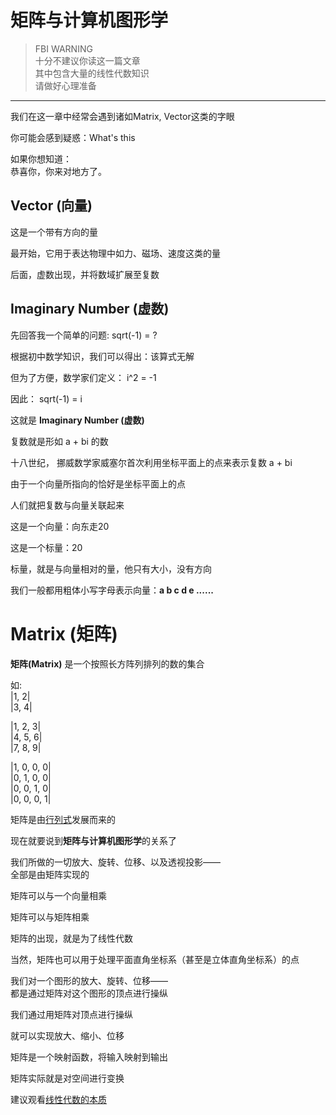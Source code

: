 # 矩阵与计算机图形学

> FBI WARNING  
> 十分不建议你读这一篇文章  
> 其中包含大量的线性代数知识  
> 请做好心理准备  

---

我们在这一章中经常会遇到诸如Matrix, Vector这类的字眼

你可能会感到疑惑：What's this

如果你想知道：  
恭喜你，你来对地方了。

## Vector (向量)

这是一个带有方向的量

最开始，它用于表达物理中如力、磁场、速度这类的量

后面，虚数出现，并将数域扩展至复数

## Imaginary Number (虚数)

先回答我一个简单的问题: sqrt(-1) = ?

根据初中数学知识，我们可以得出：该算式无解

但为了方便，数学家们定义： i^2 = -1

因此： sqrt(-1) = i

这就是 **Imaginary Number (虚数)**

复数就是形如 a + bi 的数

十八世纪， 挪威数学家威塞尔首次利用坐标平面上的点来表示复数 a + bi

由于一个向量所指向的恰好是坐标平面上的点

人们就把复数与向量关联起来

这是一个向量：向东走20

这是一个标量：20

标量，就是与向量相对的量，他只有大小，没有方向

我们一般都用粗体小写字母表示向量：**a b c d e ......**

# Matrix (矩阵)

**矩阵(Matrix)** 是一个按照长方阵列排列的数的集合

如:  
|1, 2|  
|3, 4|

|1, 2, 3|  
|4, 5, 6|  
|7, 8, 9|

|1, 0, 0, 0|  
|0, 1, 0, 0|  
|0, 0, 1, 0|  
|0, 0, 0, 1|

矩阵是由[行列式](https://baike.baidu.com/item/%E8%A1%8C%E5%88%97%E5%BC%8F)发展而来的

现在就要说到**矩阵与计算机图形学**的关系了

我们所做的一切放大、旋转、位移、以及透视投影——  
全部是由矩阵实现的

矩阵可以与一个向量相乘

矩阵可以与矩阵相乘

矩阵的出现，就是为了线性代数

当然，矩阵也可以用于处理平面直角坐标系（甚至是立体直角坐标系）的点

我们对一个图形的放大、旋转、位移——  
都是通过矩阵对这个图形的顶点进行操纵

我们通过用矩阵对顶点进行操纵

就可以实现放大、缩小、位移

矩阵是一个映射函数，将输入映射到输出

矩阵实际就是对空间进行变换

建议观看[线性代数的本质](https://www.bilibili.com/video/BV1Ys411k7yQ)
